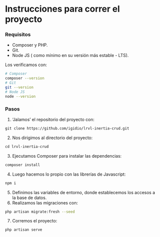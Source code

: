# Instrucciones para correr el proyecto

### Requisitos

- Composer y PHP.
- Git.
- Node JS ( como mínimo en su versión más estable - LTS).

Los verificamos con:

```bash
# Composer
composer --version
# Git
git --version
# Node JS
node --version
```

### Pasos

1. ‘Jalamos’ el repositorio del proyecto con:

```html
git clone https://github.com/igidio/lrvl-inertia-crud.git
```

2. Nos dirigimos al directorio del proyecto:

```html
cd lrvl-inertia-crud
```

3. Ejecutamos Composer para instalar las dependencias:

```html
composer install
```

4. Luego hacemos lo propio con las librerías de Javascript:

```html
npm i
```

5. Definimos las variables de entorno, donde establecemos los accesos a la base de datos.
6. Realizamos las migraciones con:

```bash
php artisan migrate:fresh --seed
```

7. Corremos el proyecto:

```bash
php artisan serve
```